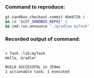 ### Command to reproduce:
```bash
gt.sandbox.checkout.commit 4beb72b \
&& cd "${GT_SANDBOX_REPO}" \
&& cmd.run.announce "./gradlew myTask"
```

### Recorded output of command:
```txt

> Task :lib:myTask
Hello, Gradle!

BUILD SUCCESSFUL in 359ms
1 actionable task: 1 executed
```

